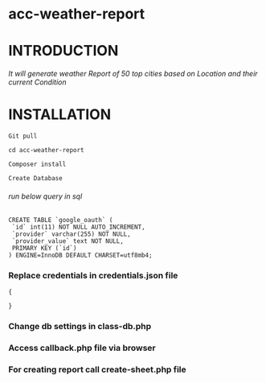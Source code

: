 # acc-weather-report

# INTRODUCTION 
###### It will generate weather Report of 50 top cities based on Location and their current Condition

# INSTALLATION
```
Git pull
```
```
cd acc-weather-report
```
```
Composer install
```
```
Create Database
```
###### run below query in sql
```
CREATE TABLE `google_oauth` (
 `id` int(11) NOT NULL AUTO_INCREMENT,
 `provider` varchar(255) NOT NULL,
 `provider_value` text NOT NULL,
 PRIMARY KEY (`id`)
) ENGINE=InnoDB DEFAULT CHARSET=utf8mb4;
```
### Replace credentials in credentials.json file
```
{

}
```

### Change db settings in class-db.php

### Access callback.php file via browser

### For creating report call create-sheet.php file
